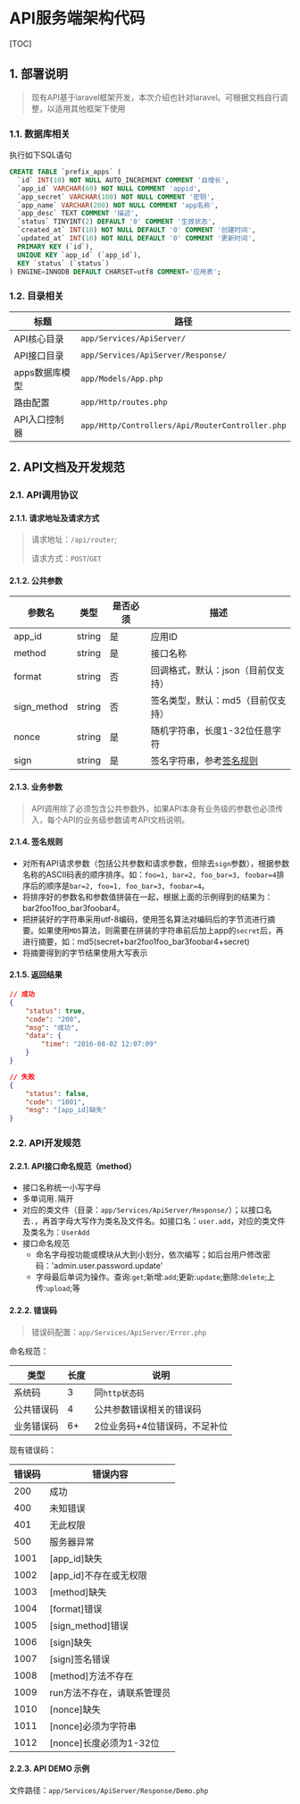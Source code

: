 # API服务端架构代码

[TOC]

## 1. 部署说明

> 现有API基于laravel框架开发，本次介绍也针对laravel。可根据文档自行调整，以适用其他框架下使用

### 1.1. 数据库相关

执行如下SQL语句

```sql
CREATE TABLE `prefix_apps` (
  `id` INT(10) NOT NULL AUTO_INCREMENT COMMENT '自增长',
  `app_id` VARCHAR(60) NOT NULL COMMENT 'appid',
  `app_secret` VARCHAR(100) NOT NULL COMMENT '密钥',
  `app_name` VARCHAR(200) NOT NULL COMMENT 'app名称',
  `app_desc` TEXT COMMENT '描述',
  `status` TINYINT(2) DEFAULT '0' COMMENT '生效状态',
  `created_at` INT(10) NOT NULL DEFAULT '0' COMMENT '创建时间',
  `updated_at` INT(10) NOT NULL DEFAULT '0' COMMENT '更新时间',
  PRIMARY KEY (`id`),
  UNIQUE KEY `app_id` (`app_id`),
  KEY `status` (`status`)
) ENGINE=INNODB DEFAULT CHARSET=utf8 COMMENT='应用表';
```

### 1.2. 目录相关

|标题|路径|
|----|----|
|API核心目录|`app/Services/ApiServer/`|
|API接口目录|`app/Services/ApiServer/Response/`|
|apps数据库模型|`app/Models/App.php`|
|路由配置|`app/Http/routes.php`|
|API入口控制器|`app/Http/Controllers/Api/RouterController.php`|

## 2. API文档及开发规范

### 2.1. API调用协议

#### 2.1.1. 请求地址及请求方式

> 请求地址：`/api/router`;
>
> 请求方式：`POST`/`GET`

#### 2.1.2. 公共参数

|参数名|类型|是否必须|描述|
|----|----|----|----|
|app_id|string|是|应用ID|
|method|string|是|接口名称|
|format|string|否|回调格式，默认：json（目前仅支持）|
|sign_method|string|否|签名类型，默认：md5（目前仅支持）|
|nonce|string|是|随机字符串，长度1-32位任意字符|
|sign|string|是|签名字符串，参考[签名规则](#签名规则)|

#### 2.1.3. 业务参数

> API调用除了必须包含公共参数外，如果API本身有业务级的参数也必须传入，每个API的业务级参数请考API文档说明。

#### 2.1.4. 签名规则

- 对所有API请求参数（包括公共参数和请求参数，但除去`sign`参数），根据参数名称的ASCII码表的顺序排序。如：`foo=1, bar=2, foo_bar=3, foobar=4`排序后的顺序是`bar=2, foo=1, foo_bar=3, foobar=4`。
- 将排序好的参数名和参数值拼装在一起，根据上面的示例得到的结果为：bar2foo1foo_bar3foobar4。
- 把拼装好的字符串采用utf-8编码，使用签名算法对编码后的字节流进行摘要。如果使用`MD5`算法，则需要在拼装的字符串前后加上app的`secret`后，再进行摘要，如：md5(secret+bar2foo1foo_bar3foobar4+secret)
- 将摘要得到的字节结果使用大写表示

#### 2.1.5. 返回结果

```json
// 成功
{
    "status": true,
    "code": "200",
    "msg": "成功",
    "data": {
        "time": "2016-08-02 12:07:09"
    }
}

// 失败
{
    "status": false,
    "code": "1001",
    "msg": "[app_id]缺失"
}
```

### 2.2. API开发规范

#### 2.2.1. API接口命名规范（method）

- 接口名称统一小写字母
- 多单词用`.`隔开
- 对应的类文件（目录：`app/Services/ApiServer/Response/`）；以接口名去`.`，再首字母大写作为类名及文件名。如接口名：`user.add`，对应的类文件及类名为：`UserAdd`
- 接口命名规范
    - 命名字母按功能或模块从大到小划分，依次编写；如后台用户修改密码：'admin.user.password.update'
    - 字母最后单词为操作。查询:`get`;新增:`add`;更新:`update`;删除:`delete`;上传:`upload`;等

#### 2.2.2. 错误码

> 错误码配置：`app/Services/ApiServer/Error.php`

命名规范：

|类型|长度|说明|
|----|----|----|
|系统码|3|同`http状态码`|
|公共错误码|4|公共参数错误相关的错误码|
|业务错误码|6+|2位业务码+4位错误码，不足补位|

现有错误码：

|错误码|错误内容|
|----|----|
|200|成功|
|400|未知错误|
|401|无此权限|
|500|服务器异常|
|1001|[app_id]缺失|
|1002|[app_id]不存在或无权限|
|1003|[method]缺失|
|1004|[format]错误|
|1005|[sign_method]错误|
|1006|[sign]缺失|
|1007|[sign]签名错误|
|1008|[method]方法不存在|
|1009|run方法不存在，请联系管理员|
|1010|[nonce]缺失|
|1011|[nonce]必须为字符串|
|1012|[nonce]长度必须为1-32位|

#### 2.2.3. API DEMO 示例

文件路径：`app/Services/ApiServer/Response/Demo.php`